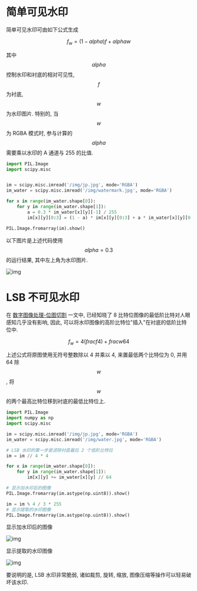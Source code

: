 # 简单可见水印

简单可见水印可由如下公式生成

$$
f_w = (1 - alpha)f + alphaw
$$

其中 $$alpha$$ 控制水印和衬底的相对可见性, $$f$$ 为衬底, $$w$$ 为水印图片. 特别的, 当 $$w$$ 为 RGBA 模式时, 参与计算的 $$alpha$$ 需要乘以水印的 A 通道与 255 的比值.

```python
import PIL.Image
import scipy.misc


im = scipy.misc.imread('/img/jp.jpg', mode='RGBA')
im_water = scipy.misc.imread('/img/watermark.jpg', mode='RGBA')

for x in range(im_water.shape[0]):
    for y in range(im_water.shape[1]):
        a = 0.3 * im_water[x][y][-1] / 255
        im[x][y][0:3] = (1 - a) * im[x][y][0:3] + a * im_water[x][y][0:3]

PIL.Image.fromarray(im).show()
```

以下图片是上述代码使用 $$alpha=0.3$$ 的运行结果, 其中左上角为水印图片.

![img](/img/pil/watermark/sample01.png)

# LSB 不可见水印

在 [数字图像处理-位图切割](/content/pil/bit/) 一文中, 已经知晓了 8 比特位图像的最低阶比特对人眼感知几乎没有影响, 因此, 可以将水印图像的高阶比特位"插入"在衬底的低阶比特位中.

$$
f_w = 4(frac{f}{4}) + frac{w}{64}
$$

上述公式将原图使用无符号整数除以 4 并乘以 4, 来置最低两个比特位为 0, 并用 64 除 $$w$$, 将 $$w$$ 的两个最高比特位移到衬底的最低比特位上.

```python
import PIL.Image
import numpy as np
import scipy.misc

im = scipy.misc.imread('/img/jp.jpg', mode='RGBA')
im_water = scipy.misc.imread('/img/water.jpg', mode='RGBA')

# LSB 水印的第一步是滤除衬底最后 2 个低阶比特位
im = im // 4 * 4

for x in range(im_water.shape[0]):
    for y in range(im_water.shape[1]):
        im[x][y] += im_water[x][y] // 64

# 显示加水印后的图像
PIL.Image.fromarray(im.astype(np.uint8)).show()

im = im % 4 / 3 * 255
# 显示提取的水印图像
PIL.Image.fromarray(im.astype(np.uint8)).show()
```

显示加水印后的图像

![img](/img/pil/watermark/sample02.png)

显示提取的水印图像

![img](/img/pil/watermark/sample03.png)

要说明的是, LSB 水印非常脆弱, 诸如裁剪, 旋转, 缩放, 图像压缩等操作可以轻易破坏该水印.

